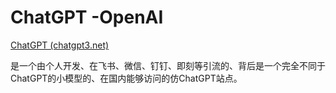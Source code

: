 # ChatGPT -OpenAI
[ChatGPT (chatgpt3.net)](https://www.chatgpt3.net/)

是一个由个人开发、在飞书、微信、钉钉、即刻等引流的、背后是一个完全不同于ChatGPT的小模型的、在国内能够访问的仿ChatGPT站点。

